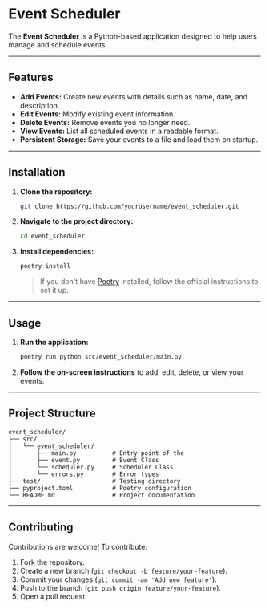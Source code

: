 # Event Scheduler

The **Event Scheduler** is a Python-based application designed to help users manage and schedule events.

---

## Features

- **Add Events:** Create new events with details such as name, date, and description.
- **Edit Events:** Modify existing event information.
- **Delete Events:** Remove events you no longer need.
- **View Events:** List all scheduled events in a readable format.
- **Persistent Storage:** Save your events to a file and load them on startup.

---

## Installation

1. **Clone the repository:**
   ```bash
   git clone https://github.com/yourusername/event_scheduler.git
   ```
2. **Navigate to the project directory:**
   ```bash
   cd event_scheduler
   ```
3. **Install dependencies:**
   ```bash
   poetry install
   ```
   > If you don't have [Poetry](https://python-poetry.org/docs/#installation) installed, follow the official instructions to set it up.

---

## Usage

1. **Run the application:**
   ```bash
   poetry run python src/event_scheduler/main.py
   ```
2. **Follow the on-screen instructions** to add, edit, delete, or view your events.

---

## Project Structure

```
event_scheduler/
├── src/
│   └── event_scheduler/
│       ├── main.py          # Entry point of the 
│       ├── event.py         # Event Class
│       └── scheduler.py     # Scheduler Class
│       └── errors.py        # Error types
├── test/                    # Testing directory
├── pyproject.toml           # Poetry configuration
└── README.md                # Project documentation
```

---

## Contributing

Contributions are welcome! To contribute:

1. Fork the repository.
2. Create a new branch (`git checkout -b feature/your-feature`).
3. Commit your changes (`git commit -am 'Add new feature'`).
4. Push to the branch (`git push origin feature/your-feature`).
5. Open a pull request.


